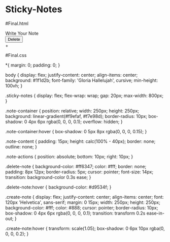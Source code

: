 # Sticky-Notes
#Final.html

<!DOCTYPE html>
<html lang="en">
<head>
    <meta charset="UTF-8">
    <meta name="viewport" content="width=device-width, initial-scale=1.0">
    <title>Sticky Notes</title>
    <link rel="stylesheet" href="Final.css">
    <script>
        function createNote() {
  const stickyNotes = document.querySelector('.sticky-notes');
  const noteContainer = document.createElement('div');
  noteContainer.classList.add('note-container');

  const noteContent = document.createElement('div');
  noteContent.classList.add('note-content');
  noteContent.contentEditable = true;
  noteContent.textContent = 'New note';

  const noteActions = document.createElement('div');
  noteActions.classList.add('note-actions');
  const deleteButton = document.createElement('button');
  deleteButton.classList.add('delete-note');
  deleteButton.textContent = 'Delete';
  deleteButton.onclick = function () {
    noteContainer.remove();
  };

  noteActions.appendChild(deleteButton);
  noteContainer.appendChild(noteContent);
  noteContainer.appendChild(noteActions);
  stickyNotes.appendChild(noteContainer);
}

function deleteNote(button) {
  const noteContainer = button.closest('.note-container');
  noteContainer.remove();
}
    </script>
</head>
<body>
    <div class="sticky-notes">
        <div class="note-container">
          <div class="note-content" contenteditable>
            Write Your Note
          </div>
          <div class="note-actions">
            <button class="delete-note" onclick="deleteNote(this)">Delete</button>
          </div>
        </div>
      </div>
      <div class="create-note" title="New Notes" onclick="createNote()">+</div>
</body>
</html>

#Final.css

*{
    margin: 0;
    padding: 0;
  }
  
  body {
    display: flex;
    justify-content: center;
    align-items: center;
    background: #1f1d2b;
    font-family: 'Gloria Hallelujah', cursive;
    min-height: 100vh;
  }
  
  .sticky-notes {
    display: flex;
    flex-wrap: wrap;
    gap: 20px;
    max-width: 800px;
  }
  
  .note-container {
    position: relative;
    width: 250px;
    height: 250px;
    background: linear-gradient(#f9efaf, #f7e98d);
    border-radius: 10px;
    box-shadow: 0 4px 6px rgba(0, 0, 0, 0.1);
    overflow: hidden;
  }
  
  .note-container:hover {
    box-shadow: 0 5px 8px rgba(0, 0, 0, 0.15);
  }
  
  .note-content {
    padding: 15px;
    height: calc(100% - 40px);
    border: none;
    outline: none;
  }
  
  .note-actions {
    position: absolute;
    bottom: 10px;
    right: 10px;
  }
  
  .delete-note {
    background-color: #ff6347;
    color: #fff;
    border: none;
    padding: 8px 12px;
    border-radius: 5px;
    cursor: pointer;
    font-size: 14px;
    transition: background-color 0.3s ease;
  }
  
  .delete-note:hover {
    background-color: #d9534f;
  }
  
  .create-note {
    display: flex;
    justify-content: center;
    align-items: center;
    font: 120px 'Helvetica', sans-serif;
    margin: 0 15px;
    width: 250px;
    height: 250px;
    background-color: #fff;
    color: #888;
    cursor: pointer;
    border-radius: 10px;
    box-shadow: 0 4px 6px rgba(0, 0, 0, 0.1);
    transition: transform 0.2s ease-in-out;
  }
  
  .create-note:hover {
    transform: scale(1.05);
    box-shadow: 0 6px 10px rgba(0, 0, 0, 0.2);
  }



